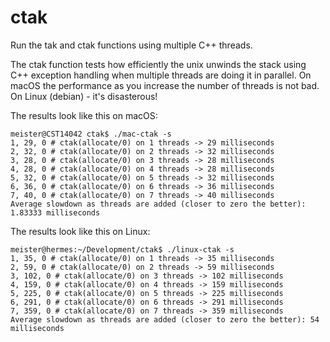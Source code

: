 # ctak

Run the tak and ctak functions using multiple C++ threads.

The ctak function tests how efficiently the unix unwinds the stack using C++ exception
handling when multiple threads are doing it in parallel.
On macOS the performance as you increase the number of threads is not bad.
On Linux (debian) - it's disasterous!

The results look like this on macOS:
```
meister@CST14042 ctak$ ./mac-ctak -s
1, 29, 0 # ctak(allocate/0) on 1 threads -> 29 milliseconds
2, 32, 0 # ctak(allocate/0) on 2 threads -> 32 milliseconds
3, 28, 0 # ctak(allocate/0) on 3 threads -> 28 milliseconds
4, 28, 0 # ctak(allocate/0) on 4 threads -> 28 milliseconds
5, 32, 0 # ctak(allocate/0) on 5 threads -> 32 milliseconds
6, 36, 0 # ctak(allocate/0) on 6 threads -> 36 milliseconds
7, 40, 0 # ctak(allocate/0) on 7 threads -> 40 milliseconds
Average slowdown as threads are added (closer to zero the better): 1.83333 milliseconds
```

The results look like this on Linux:

```
meister@hermes:~/Development/ctak$ ./linux-ctak -s
1, 35, 0 # ctak(allocate/0) on 1 threads -> 35 milliseconds
2, 59, 0 # ctak(allocate/0) on 2 threads -> 59 milliseconds
3, 102, 0 # ctak(allocate/0) on 3 threads -> 102 milliseconds
4, 159, 0 # ctak(allocate/0) on 4 threads -> 159 milliseconds
5, 225, 0 # ctak(allocate/0) on 5 threads -> 225 milliseconds
6, 291, 0 # ctak(allocate/0) on 6 threads -> 291 milliseconds
7, 359, 0 # ctak(allocate/0) on 7 threads -> 359 milliseconds
Average slowdown as threads are added (closer to zero the better): 54 milliseconds
```